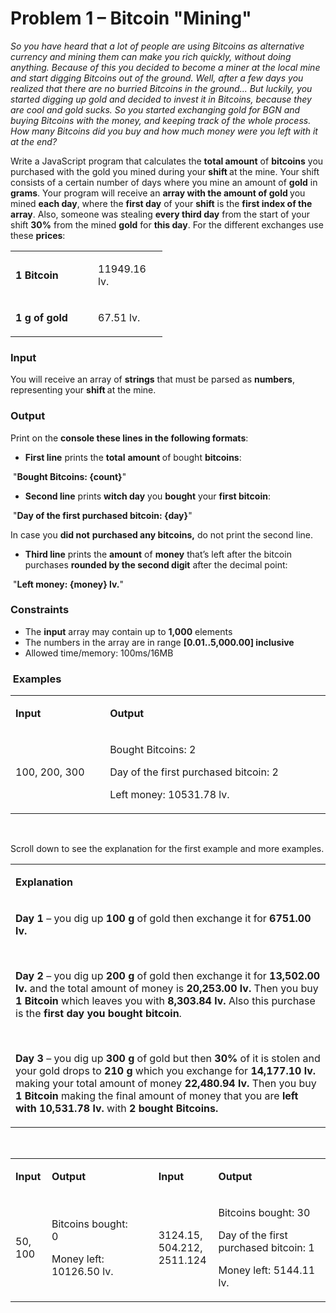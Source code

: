 <h1>Problem 1 &ndash; Bitcoin "Mining"</h1>
<p><em>So you have heard that a lot of people are using Bitcoins as alternative currency and mining them can make you rich quickly, without doing </em><em>anything. Because of this you decided to become a miner at the local mine and start digging Bitcoins out of the ground. Well, after a few days you realized that there are no burried Bitcoins in the ground... But luckily, you started digging up gold and decided to invest it in Bitcoins, because they are cool and gold sucks. So you started exchanging gold for BGN and buying Bitcoins with the money, and keeping track of the whole process. How many Bitcoins did you buy and how much money were you left with it at the end?</em></p>
<p>Write a JavaScript program that calculates the <strong>total amount</strong> of <strong>bitcoins</strong> you purchased with the gold you mined during your <strong>shift </strong>at the mine. Your shift consists of a certain number of days where you mine an amount of <strong>gold</strong> in <strong>grams</strong>. Your program will receive an <strong>array with the amount of gold </strong>you mined <strong>each day</strong>, where the <strong>first day</strong> of your <strong>shift</strong> is the <strong>first index of the array</strong>. Also, someone was stealing <strong>every third day</strong> from the start of your shift <strong>30%</strong> from the mined <strong>gold</strong> for <strong>this day</strong>. For the different exchanges use these <strong>prices</strong>:</p>
<table>
<tbody>
<tr>
<td width="116">
<p><strong>1 Bitcoin</strong></p>
</td>
<td width="95">
<p>11949.16 lv.</p>
</td>
</tr>
<tr>
<td width="116">
<p><strong>1 g of gold</strong></p>
</td>
<td width="95">
<p>67.51 lv.</p>
</td>
</tr>
</tbody>
</table>
<h3>Input</h3>
<p>You will receive an array of <strong>strings</strong> that must be parsed as <strong>numbers</strong>, representing your <strong>shift </strong>at the mine.</p>
<h3>Output</h3>
<p>Print on the <strong>console these lines in the following formats</strong>:</p>
<ul>
<li><strong>First line</strong> prints the <strong>total</strong> <strong>amount </strong>of bought <strong>bitcoins</strong>:</li>
</ul>
<p>&nbsp;"<strong>Bought Bitcoins: {count}</strong>"</p>
<ul>
<li><strong>Second line</strong> prints <strong>witch day</strong> you <strong>bought</strong> your <strong>first bitcoin</strong>:</li>
</ul>
<p>&nbsp;"<strong>Day of the first purchased bitcoin: {day}</strong>"</p>
<p>In case you <strong>did not</strong> <strong>purchased any bitcoins,</strong> do not print the second line.</p>
<ul>
<li><strong>Third line</strong> prints the <strong>amount</strong> of <strong>money</strong> that&rsquo;s left after the bitcoin purchases <strong>rounded by the second digit</strong> after the decimal point:</li>
</ul>
<p>&nbsp;"<strong>Left money: {money} lv.</strong>"</p>
<h3>Constraints</h3>
<ul>
<li>The <strong>input</strong> array may contain up to <strong>1,000</strong> elements</li>
<li>The numbers in the array are in range <strong>[0.01..5,000.00] inclusive</strong></li>
<li>Allowed time/memory: 100ms/16MB</li>
</ul>
<h3>&nbsp;Examples</h3>
<table width="490">
<tbody>
<tr>
<td width="140">
<p><strong>Input</strong></p>
</td>
<td width="350">
<p><strong>Output</strong></p>
</td>
</tr>
<tr>
<td width="140">
<p>100, 200, 300</p>
</td>
<td width="350">
<p>Bought Bitcoins: 2</p>
<p>Day of the first purchased bitcoin: 2</p>
<p>Left money: 10531.78 lv.</p>
</td>
</tr>
</tbody>
</table>
<p>&nbsp;</p>
<p>Scroll down to see the explanation for the first example and more examples.</p>
<table width="695">
<tbody>
<tr>
<td width="695">
<p><strong>Explanation</strong></p>
</td>
</tr>
<tr>
<td width="695">
<p><strong>Day 1</strong> &ndash; you dig up <strong>100 g</strong> of gold then exchange it for <strong>6751.00 lv.</strong></p>
<p><strong>&nbsp;</strong></p>
<p><strong>Day 2 </strong>&ndash; you dig up <strong>200 g</strong> of gold then exchange it for <strong>13,502.00 lv. </strong>and the total amount of money is <strong>20,253.00 lv. </strong>Then you buy <strong>1 Bitcoin </strong>which leaves you with <strong>8,303.84 lv. </strong>Also this purchase is the <strong>first day you bought bitcoin</strong>.</p>
<p>&nbsp;</p>
<p><strong>Day 3 </strong>&ndash; you dig up <strong>300 g </strong>of gold but then <strong>30% </strong>of it is stolen and your gold drops to <strong>210 g </strong>which you exchange for <strong>14,177.10 lv. </strong>making your total amount of money <strong>22,480.94 lv. </strong>Then you buy <strong>1 </strong><strong>Bitcoin </strong>making the final amount of money that you are <strong>left with</strong> <strong>10,531.78 lv. </strong>with <strong>2 bought Bitcoins.</strong></p>
</td>
</tr>
</tbody>
</table>
<p>&nbsp;</p>
<table width="695">
<tbody>
<tr>
<td width="45">
<p><strong>Input</strong></p>
</td>
<td width="208">
<p><strong>Output</strong></p>
</td>
<td rowspan="2" width="38">
<p><strong>&nbsp;</strong></p>
</td>
<td width="85">
<p><strong>Input</strong></p>
</td>
<td width="319">
<p><strong>Output</strong></p>
</td>
</tr>
<tr>
<td width="45">
<p>50, 100</p>
</td>
<td width="208">
<p>Bitcoins bought: 0</p>
<p>Money left: 10126.50 lv.</p>
</td>
<td width="85">
<p>3124.15, 504.212, 2511.124</p>
</td>
<td width="319">
<p>Bitcoins bought: 30</p>
<p>Day of the first purchased bitcoin: 1</p>
<p>Money left: 5144.11 lv.</p>
</td>
</tr>
</tbody>
</table>
<p>&nbsp;</p>
<p>&nbsp;</p>